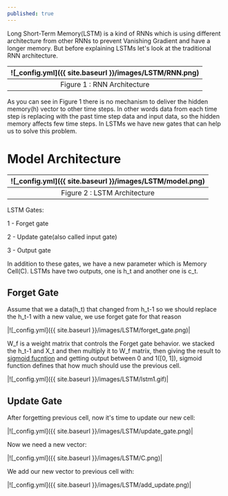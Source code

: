 ```yaml
---
published: true
---
```

Long Short-Term Memory(LSTM) is a kind of RNNs which is using different architecture from other RNNs to prevent Vanishing Gradient and have a longer memory. But before explaining LSTMs let's look at the traditional RNN architecture.

|![_config.yml]({{ site.baseurl }}/images/LSTM/RNN.png)|
|:--:| 
| Figure 1 : RNN Architecture|

As you can see in Figure 1 there is no mechanism to deliver the hidden memory(h) vector to other time steps. In other words data from each time step is replacing with the past time step data and input data, so the hidden memory affects few time steps. In LSTMs we have new gates that can help us to solve this problem.

# Model Architecture

|![_config.yml]({{ site.baseurl }}/images/LSTM/model.png)|
|:--:| 
| Figure 2 : LSTM Architecture|

LSTM Gates:

1 - Forget gate

2 - Update gate(also called input gate)

3 - Output gate

In addition to these gates, we have a new parameter which is Memory Cell(C). LSTMs have two outputs, one is h_t and another one is c_t.

## Forget Gate

Assume that we a data(h_t) that changed from h_t-1 so we should replace the h_t-1 with a new 
value, we use forget gate for that reason

|![_config.yml]({{ site.baseurl }}/images/LSTM/forget_gate.png)|

W_f is a weight matrix that controls the Forget gate behavior. we stacked the h_t-1 and X_t and then multiply it to W_f matrix, then giving the result  to [sigmoid fucntion](https://en.wikipedia.org/wiki/Sigmoid_function) and getting output between 0 and 1([0, 1]), sigmoid function defines that how much should use the previous cell.

|![_config.yml]({{ site.baseurl }}/images/LSTM/lstm1.gif)|

## Update Gate

After forgetting previous cell, now it's time to update our new cell:

|![_config.yml]({{ site.baseurl }}/images/LSTM/update_gate.png)|

Now we need a new vector:

|![_config.yml]({{ site.baseurl }}/images/LSTM/C.png)|

We add our new vector to previous cell with:

|![_config.yml]({{ site.baseurl }}/images/LSTM/add_update.png)|

